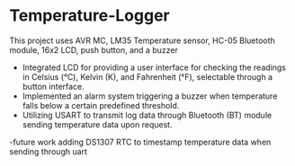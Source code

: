 # Temperature-Logger
This project uses AVR MC, LM35 Temperature sensor, HC-05 Bluetooth module, 16x2 LCD, push button, and a buzzer

-	Integrated LCD for providing a user interface for checking the readings in Celsius (°C), Kelvin (K), and Fahrenheit (°F), selectable through a button interface.
-	Implemented an alarm system triggering a buzzer when temperature falls below a certain predefined threshold.
-	Utilizing USART to transmit log data through Bluetooth (BT) module sending temperature data upon request.

-future work adding DS1307 RTC to timestamp temperature data when sending through uart
